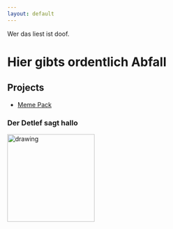 ```yaml
---
layout: default
---
```


Wer das liest ist doof.

# Hier gibts ordentlich Abfall

## Projects

*   [Meme Pack](./MemePack.md)


### Der Detlef sagt hallo

<img src="https://upload.wikimedia.org/wikipedia/commons/2/24/2018-01-08-Detlef_Soost-hart_aber_fair-6067.jpg" alt="drawing" width="200" height="200"/>

